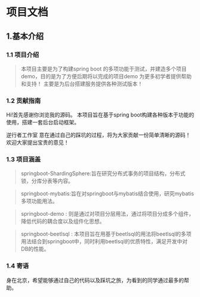 
# 项目文档

## 1.基本介绍
### 1.1 项目介绍
> 本项目主要是为了构建spring boot 的多项功能于测试，并建造多个项目demo，目的是为了方便后期将以完成的项目demo 为更多初学者提供帮助和支持！
>  主要是为后台搭建服务提供各种测试版本！

### 1.2 贡献指南
Hi!首先感谢你浏览我的源码。
本项目旨在基于spring boot构建各种版本于功能的使用，搭建一套后台启动框架。

逆行者工作室 意在通过自己的踩坑的过程，将为大家贡献一份简单清晰的源码！欢迎大家提出宝贵的意见！

### 1.3 项目涵盖
>springboot-ShardingSphere:旨在研究分布式事务的项目结构，分布式锁，分库分表等内容。

>springboot-mybatis:旨在对springboot与mybatis结合使用，研究mybatis多项功能用法。

>springboot-demo : 则是通过对项目分层用法，通过将项目分成多个组件，降低代码的耦合度以及组件化思想。

>springboot-beetlsql : 本项目旨在用基于beetlsql的用法将beetlsql的多项用法结合到springboot中，同时利用beetlsql的优质特性，满足开发中对DB的性能。

### 1.4 寄语
身在北京，希望能够通过自己的代码以及踩坑之旅，为看到的同学通过最多的帮助。